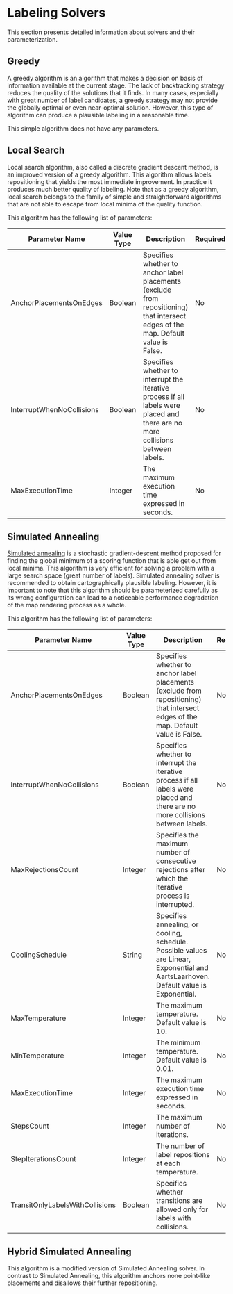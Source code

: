 # Labeling Solvers

This section presents detailed information about solvers and their parameterization.

## Greedy <div id="Greedy">

A greedy algorithm is an algorithm that makes a decision on basis of information available at the current stage. The lack of backtracking strategy reduces the quality of the solutions that it finds. In many cases, especially with great number of label candidates, a greedy strategy may not provide the globally optimal or even near-optimal solution. However, this type of algorithm can produce a plausible labeling in a reasonable time.

This simple algorithm does not have any parameters.

## Local Search <div id="LocalSearch">

Local search algorithm, also called a discrete gradient descent method, is an improved version of a greedy algorithm. This algorithm allows labels repositioning that yields the most immediate improvement. In practice it produces much better quality of labeling. Note that as a greedy algorithm, local search belongs to the family of simple and straightforward algorithms that are not able to escape from local minima of the quality function.

This algorithm has the following list of parameters:  

Parameter Name | Value Type | Description | Required
------------ | ------------- | ------------- | -------------
AnchorPlacementsOnEdges | Boolean | Specifies whether to anchor label placements (exclude from repositioning) that intersect edges of the map. Default value is False. | No
InterruptWhenNoCollisions | Boolean | Specifies whether to interrupt the iterative process if all labels were placed and there are no more collisions between labels. | No
MaxExecutionTime | Integer | The maximum execution time expressed in seconds. | No
    
## Simulated Annealing <div id="SimulatedAnnealing">

[Simulated annealing](https://en.wikipedia.org/wiki/Simulated_annealing) is a stochastic gradient-descent method proposed for finding the global minimum of a scoring function that is able get out from local minima. This algorithm is very efficient for solving a problem with a large search space (great number of labels). Simulated annealing solver is recommended to obtain cartographically plausible labeling. However, it is important to note that this algorithm should be parameterized carefully as its wrong configuration can lead to a noticeable performance degradation of the map rendering process as a whole.   

This algorithm has the following list of parameters:  

Parameter Name | Value Type | Description | Required
------------ | ------------- | ------------- | -------------
AnchorPlacementsOnEdges | Boolean | Specifies whether to anchor label placements (exclude from repositioning) that intersect edges of the map. Default value is False. | No 
InterruptWhenNoCollisions | Boolean | Specifies whether to interrupt the iterative process if all labels were placed and there are no more collisions between labels. | No
MaxRejectionsCount | Integer | Specifies the maximum number of consecutive rejections after which the iterative process is interrupted. | No
CoolingSchedule | String | Specifies annealing, or cooling, schedule. Possible values are Linear, Exponential and AartsLaarhoven. Default value is Exponential. | No
MaxTemperature | Integer | The maximum temperature. Default value is 10. | No
MinTemperature | Integer | The minimum temperature. Default value is 0.01. | No
MaxExecutionTime | Integer | The maximum execution time expressed in seconds. | No
StepsCount | Integer | The maximum number of iterations. | No
StepIterationsCount | Integer | The number of label repositions at each temperature. | No
TransitOnlyLabelsWithCollisions | Boolean | Specifies whether transitions are allowed only for labels with collisions. | No 


## Hybrid Simulated Annealing <div id="HybridSimulatedAnnealing">

This algorithm is a modified version of Simulated Annealing solver. In contrast to Simulated Annealing, this algorithm anchors none point-like placements and disallows their further repositioning. 
